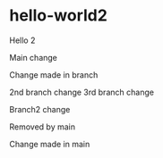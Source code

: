 # hello-world2
Hello 2

Main change

Change made in branch

2nd branch change
3rd branch change

Branch2 change

Removed by main

Change made in main

